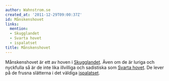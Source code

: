 ```yaml
---
author: Wahnstrom.se
created_at: '2011-12-29T09:00:37Z'
id: Månskenshovet
links:
  mention:
  - Skugglandet
  - Svarta hovet
  - ispalatset
title: Månskenshovet
---
```


Månskenshovet är ett av hoven i [Skugglandet]. Även om de är luriga och nyckfulla så är de inte lika
illvilliga och sadistiska som [Svarta hovet]. De lever på de frusna slätterna i det väldiga
[ispalatset].

  [Skugglandet]: Skugglandet
  [Svarta hovet]: Svarta_hovet
  [ispalatset]: ispalatset